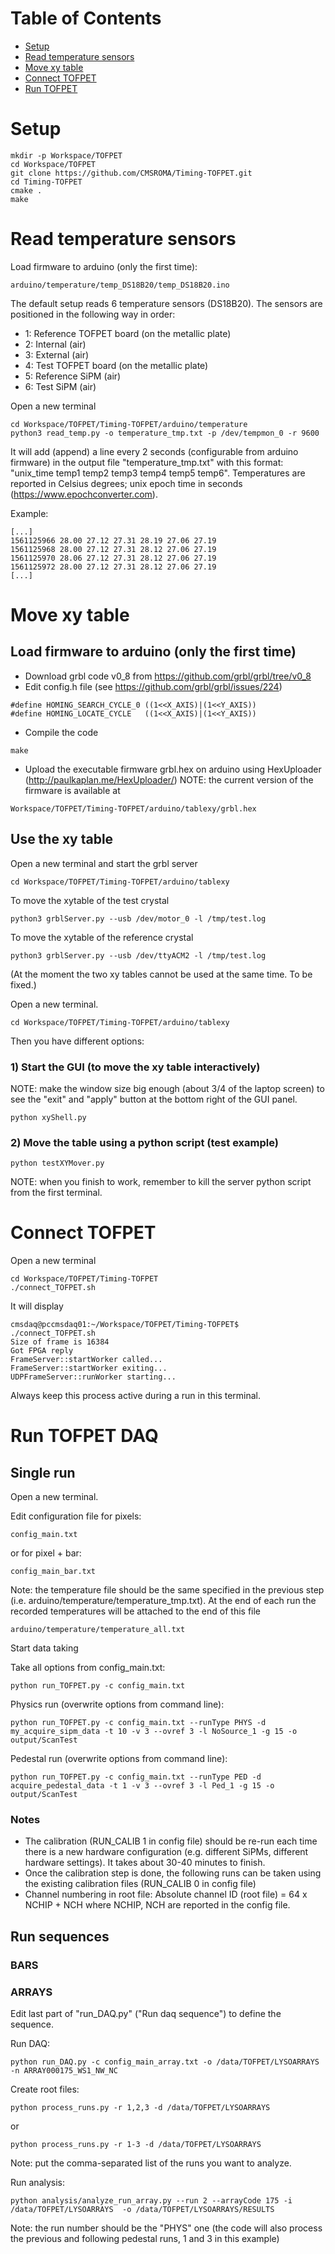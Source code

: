 # Table of Contents
- [Setup](#user-content-setup)
- [Read temperature sensors](#user-content-read-temperature-sensors)
- [Move xy table](#user-content-move-xy-table)
- [Connect TOFPET](#user-content-connect-tofpet)
- [Run TOFPET](#user-content-run-tofpet)

# Setup

```
mkdir -p Workspace/TOFPET
cd Workspace/TOFPET
git clone https://github.com/CMSROMA/Timing-TOFPET.git
cd Timing-TOFPET
cmake .
make
```

# Read temperature sensors

Load firmware to arduino (only the first time):
```
arduino/temperature/temp_DS18B20/temp_DS18B20.ino
```
The default setup reads 6 temperature sensors (DS18B20).
The sensors are positioned in the following way in order:
- 1: Reference TOFPET board (on the metallic plate)   
- 2: Internal (air)
- 3: External (air)
- 4: Test TOFPET board (on the metallic plate) 
- 5: Reference SiPM (air)
- 6: Test SiPM (air)

Open a new terminal
```
cd Workspace/TOFPET/Timing-TOFPET/arduino/temperature
python3 read_temp.py -o temperature_tmp.txt -p /dev/tempmon_0 -r 9600
```

It will add (append) a line every 2 seconds (configurable from arduino firmware) in the output file "temperature_tmp.txt" with this format: "unix_time temp1 temp2 temp3 temp4 temp5 temp6". Temperatures are reported in Celsius degrees; unix epoch time in seconds (https://www.epochconverter.com).

Example:
```
[...]
1561125966 28.00 27.12 27.31 28.19 27.06 27.19
1561125968 28.00 27.12 27.31 28.12 27.06 27.19
1561125970 28.06 27.12 27.31 28.12 27.06 27.19
1561125972 28.00 27.12 27.31 28.12 27.06 27.19
[...]
```

# Move xy table

## Load firmware to arduino (only the first time)

* Download grbl code v0_8 from https://github.com/grbl/grbl/tree/v0_8 
* Edit config.h file (see https://github.com/grbl/grbl/issues/224) 
```
#define HOMING_SEARCH_CYCLE_0 ((1<<X_AXIS)|(1<<Y_AXIS))
#define HOMING_LOCATE_CYCLE   ((1<<X_AXIS)|(1<<Y_AXIS))
```
* Compile the code
```
make
```
* Upload the executable firmware grbl.hex on arduino using HexUploader (http://paulkaplan.me/HexUploader/)
NOTE: the current version of the firmware is available at 
```
Workspace/TOFPET/Timing-TOFPET/arduino/tablexy/grbl.hex
```

## Use the xy table

Open a new terminal and start the grbl server
```
cd Workspace/TOFPET/Timing-TOFPET/arduino/tablexy
```

To move the xytable of the test crystal
```
python3 grblServer.py --usb /dev/motor_0 -l /tmp/test.log
```
To move the xytable of the reference crystal
```
python3 grblServer.py --usb /dev/ttyACM2 -l /tmp/test.log
```
(At the moment the two xy tables cannot be used at the same time. To be fixed.)


Open a new terminal. 
```
cd Workspace/TOFPET/Timing-TOFPET/arduino/tablexy
```

Then you have different options:

### 1) Start the GUI (to move the xy table interactively)
NOTE: make the window size big enough (about 3/4 of the laptop screen) 
to see the "exit" and "apply" button at the bottom right of the GUI panel.
```
python xyShell.py
```

### 2) Move the table using a python script (test example)
```
python testXYMover.py
```

NOTE: when you finish to work, remember to kill the server python script from the first terminal.


# Connect TOFPET

Open a new terminal
```
cd Workspace/TOFPET/Timing-TOFPET
./connect_TOFPET.sh
```

It will display
```
cmsdaq@pccmsdaq01:~/Workspace/TOFPET/Timing-TOFPET$ ./connect_TOFPET.sh 
Size of frame is 16384
Got FPGA reply
FrameServer::startWorker called...
FrameServer::startWorker exiting...
UDPFrameServer::runWorker starting...
```

Always keep this process active during a run in this terminal.

# Run TOFPET DAQ

## Single run

Open a new terminal. 

Edit configuration file for pixels:
```
config_main.txt
```
or for pixel + bar:
```
config_main_bar.txt
```
Note: the temperature file should be the same specified in the previous step (i.e. arduino/temperature/temperature_tmp.txt). At the end of each run the recorded temperatures will be attached to the end of this file 
```
arduino/temperature/temperature_all.txt
```

Start data taking

Take all options from config_main.txt:
```
python run_TOFPET.py -c config_main.txt
```

Physics run (overwrite options from command line):
```
python run_TOFPET.py -c config_main.txt --runType PHYS -d my_acquire_sipm_data -t 10 -v 3 --ovref 3 -l NoSource_1 -g 15 -o output/ScanTest
```
Pedestal run (overwrite options from command line):
```
python run_TOFPET.py -c config_main.txt --runType PED -d acquire_pedestal_data -t 1 -v 3 --ovref 3 -l Ped_1 -g 15 -o output/ScanTest
```

### Notes
- The calibration (RUN_CALIB 1 in config file) should be re-run each time there is a new hardware configuration (e.g. different SiPMs, different hardware settings). It takes about 30-40 minutes to finish. 
- Once the calibration step is done, the following runs can be taken using the existing calibration files (RUN_CALIB 0 in config file) 
- Channel numbering in root file: Absolute channel ID (root file) = 64 x NCHIP + NCH  where NCHIP, NCH are reported in the config file.


## Run sequences

### BARS

### ARRAYS
Edit last part of "run_DAQ.py" ("Run daq sequence") to define the sequence.

Run DAQ:
```
python run_DAQ.py -c config_main_array.txt -o /data/TOFPET/LYSOARRAYS -n ARRAY000175_WS1_NW_NC
```

Create root files:
```
python process_runs.py -r 1,2,3 -d /data/TOFPET/LYSOARRAYS 
```
or
```
python process_runs.py -r 1-3 -d /data/TOFPET/LYSOARRAYS 
```
Note: put the comma-separated list of the runs you want to analyze.

Run analysis:
```
python analysis/analyze_run_array.py --run 2 --arrayCode 175 -i /data/TOFPET/LYSOARRAYS  -o /data/TOFPET/LYSOARRAYS/RESULTS
```
Note: the run number should be the "PHYS" one (the code will also process the previous and following pedestal runs, 1 and 3 in this example)


